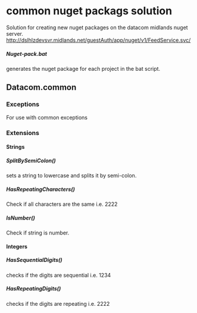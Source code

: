 # common nuget packags solution

Solution for creating new nuget packages on the datacom midlands nuget server.
http://dslhlzdevsvr.midlands.net/guestAuth/app/nuget/v1/FeedService.svc/

##### Nuget-pack.bat 
generates the nuget package for each project in the bat script.

## Datacom.common

### Exceptions
For use with common exceptions 


### Extensions
#### Strings
##### SplitBySemiColon()
sets a string to lowercase and splits it by semi-colon.
##### HasRepeatingCharacters()  
Check if all characters are the same i.e. 2222
##### IsNumber()    
Check if string is number.

#### Integers
##### HasSequentialDigits()
checks if the digits are sequential i.e. 1234
##### HasRepeatingDigits()
checks if the digits are repeating i.e. 2222